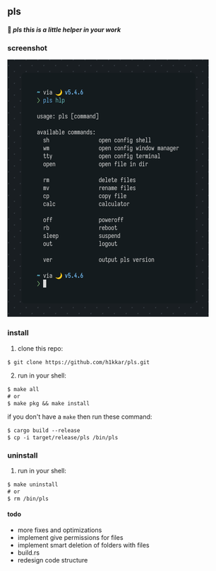 ## pls

#### 🌸 *pls this is a little helper in your work*

### screenshot

![pls scrot](/scrots/scr_pls.png)

### install
1. clone this repo:
```
$ git clone https://github.com/h1kkar/pls.git
```
2. run in your shell:
```
$ make all
# or
$ make pkg && make install
```
if you don't have a `make` then run these command:
```
$ cargo build --release
$ cp -i target/release/pls /bin/pls
```

### uninstall
1. run in your shell:
```
$ make uninstall
# or
$ rm /bin/pls
```

#### todo
- more fixes and optimizations
- implement give permissions for files
- implement smart deletion of folders with files
- build.rs
- redesign code structure